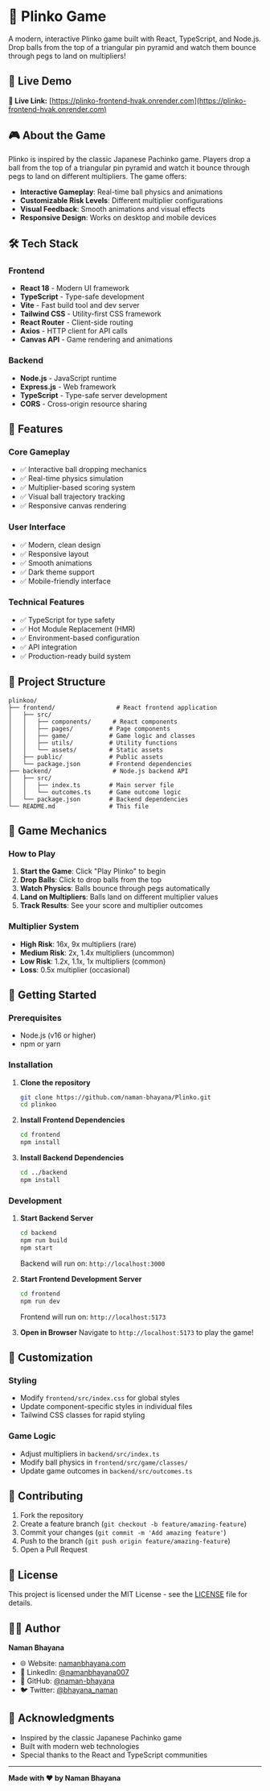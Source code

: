 # 🎰 Plinko Game

A modern, interactive Plinko game built with React, TypeScript, and Node.js. Drop balls from the top of a triangular pin pyramid and watch them bounce through pegs to land on multipliers!

## 🌟 Live Demo

**🚀 Live Link:** [https://plinko-frontend-hvak.onrender.com](https://plinko-frontend-hvak.onrender.com)

## 🎮 About the Game

Plinko is inspired by the classic Japanese Pachinko game. Players drop a ball from the top of a triangular pin pyramid and watch it bounce through pegs to land on different multipliers. The game offers:

- **Interactive Gameplay**: Real-time ball physics and animations
- **Customizable Risk Levels**: Different multiplier configurations
- **Visual Feedback**: Smooth animations and visual effects
- **Responsive Design**: Works on desktop and mobile devices

## 🛠️ Tech Stack

### Frontend
- **React 18** - Modern UI framework
- **TypeScript** - Type-safe development
- **Vite** - Fast build tool and dev server
- **Tailwind CSS** - Utility-first CSS framework
- **React Router** - Client-side routing
- **Axios** - HTTP client for API calls
- **Canvas API** - Game rendering and animations

### Backend
- **Node.js** - JavaScript runtime
- **Express.js** - Web framework
- **TypeScript** - Type-safe server development
- **CORS** - Cross-origin resource sharing

## 🚀 Features

### Core Gameplay
- ✅ Interactive ball dropping mechanics
- ✅ Real-time physics simulation
- ✅ Multiplier-based scoring system
- ✅ Visual ball trajectory tracking
- ✅ Responsive canvas rendering

### User Interface
- ✅ Modern, clean design
- ✅ Responsive layout
- ✅ Smooth animations
- ✅ Dark theme support
- ✅ Mobile-friendly interface

### Technical Features
- ✅ TypeScript for type safety
- ✅ Hot Module Replacement (HMR)
- ✅ Environment-based configuration
- ✅ API integration
- ✅ Production-ready build system

## 📁 Project Structure

```
plinkoo/
├── frontend/                 # React frontend application
│   ├── src/
│   │   ├── components/      # React components
│   │   ├── pages/          # Page components
│   │   ├── game/           # Game logic and classes
│   │   ├── utils/          # Utility functions
│   │   └── assets/         # Static assets
│   ├── public/             # Public assets
│   └── package.json        # Frontend dependencies
├── backend/                 # Node.js backend API
│   ├── src/
│   │   ├── index.ts        # Main server file
│   │   └── outcomes.ts     # Game outcome logic
│   └── package.json        # Backend dependencies
└── README.md               # This file
```

## 🎯 Game Mechanics

### How to Play
1. **Start the Game**: Click "Play Plinko" to begin
2. **Drop Balls**: Click to drop balls from the top
3. **Watch Physics**: Balls bounce through pegs automatically
4. **Land on Multipliers**: Balls land on different multiplier values
5. **Track Results**: See your score and multiplier outcomes

### Multiplier System
- **High Risk**: 16x, 9x multipliers (rare)
- **Medium Risk**: 2x, 1.4x multipliers (uncommon)
- **Low Risk**: 1.2x, 1.1x, 1x multipliers (common)
- **Loss**: 0.5x multiplier (occasional)

## 🚀 Getting Started

### Prerequisites
- Node.js (v16 or higher)
- npm or yarn

### Installation

1. **Clone the repository**
   ```bash
   git clone https://github.com/naman-bhayana/Plinko.git
   cd plinkoo
   ```

2. **Install Frontend Dependencies**
   ```bash
   cd frontend
   npm install
   ```

3. **Install Backend Dependencies**
   ```bash
   cd ../backend
   npm install
   ```

### Development

1. **Start Backend Server**
   ```bash
   cd backend
   npm run build
   npm start
   ```
   Backend will run on: `http://localhost:3000`

2. **Start Frontend Development Server**
   ```bash
   cd frontend
   npm run dev
   ```
   Frontend will run on: `http://localhost:5173`

3. **Open in Browser**
   Navigate to `http://localhost:5173` to play the game!



## 🎨 Customization

### Styling
- Modify `frontend/src/index.css` for global styles
- Update component-specific styles in individual files
- Tailwind CSS classes for rapid styling

### Game Logic
- Adjust multipliers in `backend/src/index.ts`
- Modify ball physics in `frontend/src/game/classes/`
- Update game outcomes in `backend/src/outcomes.ts`

## 🤝 Contributing

1. Fork the repository
2. Create a feature branch (`git checkout -b feature/amazing-feature`)
3. Commit your changes (`git commit -m 'Add amazing feature'`)
4. Push to the branch (`git push origin feature/amazing-feature`)
5. Open a Pull Request

## 📝 License

This project is licensed under the MIT License - see the [LICENSE](LICENSE) file for details.

## 👨‍💻 Author

**Naman Bhayana**
- 🌐 Website: [namanbhayana.com](https://www.namanbhayana.com/)
- 💼 LinkedIn: [@namanbhayana007](https://www.linkedin.com/in/namanbhayana007/)
- 🐙 GitHub: [@naman-bhayana](https://github.com/naman-bhayana)
- 🐦 Twitter: [@bhayana_naman](https://x.com/bhayana_naman)

## 🙏 Acknowledgments

- Inspired by the classic Japanese Pachinko game
- Built with modern web technologies
- Special thanks to the React and TypeScript communities

---

**Made with ❤️ by Naman Bhayana** 
